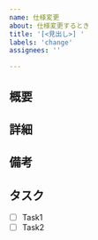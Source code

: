 ```yaml
---
name: 仕様変更
about: 仕様変更するとき
title: '[<見出し>] '
labels: 'change'
assignees: ''

---
```


## 概要

## 詳細

## 備考

## タスク

- [ ] Task1
- [ ] Task2
